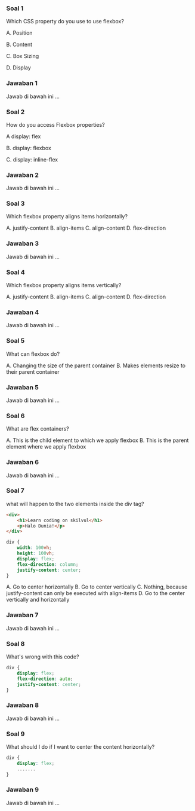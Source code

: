 ### Soal 1
Which CSS property do you use to use flexbox?

A. Position

B. Content

C. Box Sizing

D. Display
### Jawaban 1
Jawab di bawah ini
...

### Soal 2
How do you access Flexbox properties?

A display: flex

B. display: flexbox

C. display: inline-flex
### Jawaban 2
Jawab di bawah ini
...

### Soal 3
Which flexbox property aligns items horizontally?

A. justify-content
B. align-items
C. align-content
D. flex-direction
### Jawaban 3
Jawab di bawah ini
...

### Soal 4
Which flexbox property aligns items vertically?

A. justify-content
B. align-items
C. align-content
D. flex-direction
### Jawaban 4
Jawab di bawah ini
...

### Soal 5
What can flexbox do?

A. Changing the size of the parent container
B. Makes elements resize to their parent container
### Jawaban 5
Jawab di bawah ini
...

### Soal 6
What are flex containers?
 
A. This is the child element to which we apply flexbox
B. This is the parent element where we apply flexbox
### Jawaban 6
Jawab di bawah ini
...

### Soal 7
what will happen to the two elements inside the div tag?

```html
<div>
    <h1>Learn coding on skilvul</h1>
    <p>Halo Dunia!</p>
</div>
```
```css
div {
    width: 100vh;
    height: 100vh;
    display: flex;
    flex-direction: column;
    justify-content: center;
}
```

A. Go to center horizontally
B. Go to center vertically
C. Nothing, because justify-content can only be executed with align-items
D. Go to the center vertically and horizontally
### Jawaban 7
Jawab di bawah ini
...

### Soal 8
What's wrong with this code?

```css
div {
    display: flex;
    flex-direction: auto;
    justify-content: center;
}
```
### Jawaban 8
Jawab di bawah ini
...

### Soal 9
What should I do if I want to center the content horizontally?

```css
div {
    display: flex;
    .......
}
```
 
### Jawaban 9
Jawab di bawah ini
...